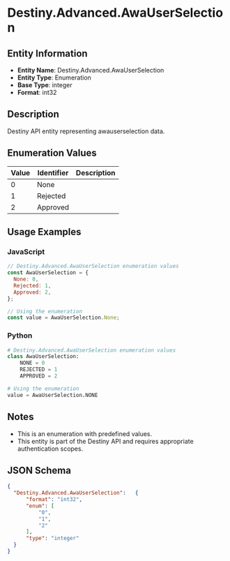 # Destiny.Advanced.AwaUserSelection

## Entity Information
- **Entity Name**: Destiny.Advanced.AwaUserSelection
- **Entity Type**: Enumeration
- **Base Type**: integer
- **Format**: int32

## Description
Destiny API entity representing awauserselection data.

## Enumeration Values

| Value | Identifier | Description |
|-------|------------|-------------|
| 0 | None |  |
| 1 | Rejected |  |
| 2 | Approved |  |

## Usage Examples

### JavaScript
```javascript
// Destiny.Advanced.AwaUserSelection enumeration values
const AwaUserSelection = {
  None: 0,
  Rejected: 1,
  Approved: 2,
};

// Using the enumeration
const value = AwaUserSelection.None;
```

### Python
```python
# Destiny.Advanced.AwaUserSelection enumeration values
class AwaUserSelection:
    NONE = 0
    REJECTED = 1
    APPROVED = 2

# Using the enumeration
value = AwaUserSelection.NONE
```

## Notes
- This is an enumeration with predefined values.
- This entity is part of the Destiny API and requires appropriate authentication scopes.

## JSON Schema
```json
{
  "Destiny.Advanced.AwaUserSelection":   {
      "format": "int32",
      "enum": [
          "0",
          "1",
          "2"
      ],
      "type": "integer"
  }
}
```
